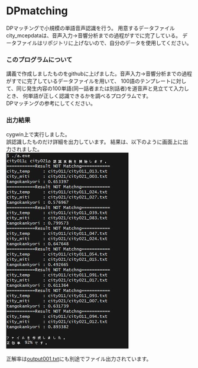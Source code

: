 # DPmatching
DPマッチングで小規模の単語音声認識を行う。
用意するデータファイルcity_mcepdataは、音声入力→音響分析までの過程がすでに完了している。
データファイルはリポジトリに上げないので、自分のデータを使用してください。

### このプログラムについて

講義で作成しましたものをgithubに上げました。音声入力→音響分析までの過程がすでに完了しているデータファイルを用いて、
100語のテンプレートに対して、同じ発生内容の100単語(同一話者または別話者)を道音声と見立てて入力しとき、
何単語が正しく認識できるかを調べるプログラムです。  
DPマッチングの参考にしてください。  

### 出力結果
cygwin上で実行しました。  
誤認識したものだけ詳細を出力しています。
結果は、以下のように画面上に出力されました。  
![DPmatching_result.JPG](DPmatching_result.JPG)  

正解率は[output001.txt](output001.txt)にも別途でファイル出力されています。

